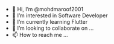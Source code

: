 - 👋 Hi, I’m @mohdmaroof2001
- 👀 I’m interested in Software Developer
- 🌱 I’m currently learning Flutter
- 💞️ I’m looking to collaborate on ...
- 📫 How to reach me ...

<!---
mohdmaroof2001/mohdmaroof2001 is a ✨ special ✨ repository because its `README.md` (this file) appears on your GitHub profile.
You can click the Preview link to take a look at your changes.
--->
